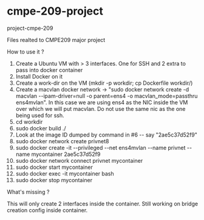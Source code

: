 # cmpe-209-project
project-cmpe-209


Files realted to CMPE209 major project

How to use it ?

1. Create a Ubuntu VM with > 3 interfaces. One for SSH and 2 extra to pass into docker container
2. Install Docker on it
3. Create a work-dir on the VM (mkdir -p workdir; cp Dockerfile workdir/)
4. Create a macvlan docker network -> 
"sudo docker network  create -d macvlan --ipam-driver=null -o parent=ens4 -o macvlan_mode=passthru ens4mvlan". 
In this case we are using ens4 as the NIC inside the VM over which we will put macvlan. Do not use the same nic as the one being used for ssh.
5. cd workdir
6. sudo docker build ./
7. Look at the image ID dumped by command in #6 -- say "2ae5c37d52f9"
8. sudo docker network create privnet8 
9. sudo docker create -it --privileged --net ens4mvlan --name privnet --name mycontainer 2ae5c37d52f9
10. sudo docker network connect privnet mycontainer
11. sudo docker start mycontainer
12. sudo docker exec -it mycontainer bash
13. sudo docker stop mycontainer


What's missing ?

This will only create 2 interfaces inside the container. Still working on bridge creation config inside container.
